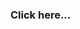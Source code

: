 [](https://familypromise.org/latest/distributing-rental-assistance-one-family-at-a-time/)

### Click here...
